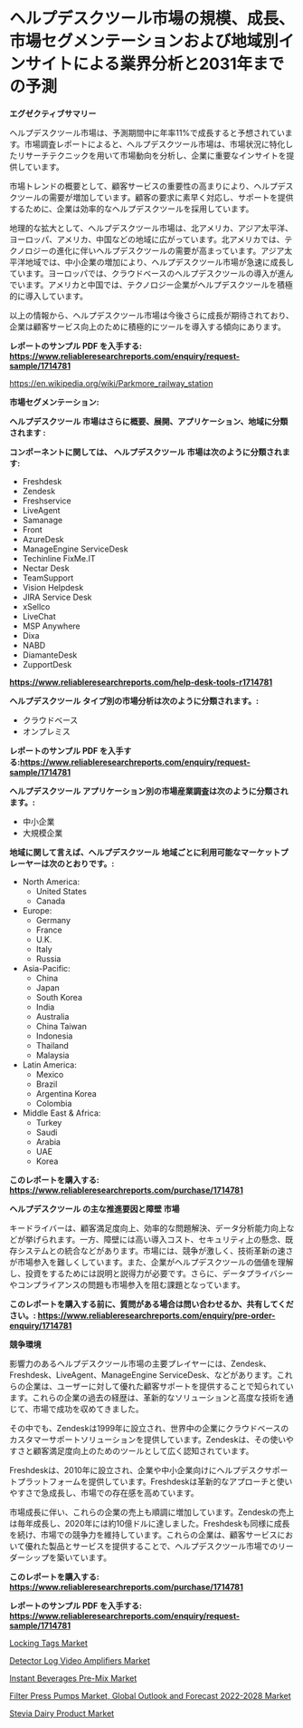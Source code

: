 <p><h1>ヘルプデスクツール市場の規模、成長、市場セグメンテーションおよび地域別インサイトによる業界分析と2031年までの予測</h1></p><p><strong>エグゼクティブサマリー</strong></p>
<p><p>ヘルプデスクツール市場は、予測期間中に年率11%で成長すると予想されています。市場調査レポートによると、ヘルプデスクツール市場は、市場状況に特化したリサーチテクニックを用いて市場動向を分析し、企業に重要なインサイトを提供しています。</p><p>市場トレンドの概要として、顧客サービスの重要性の高まりにより、ヘルプデスクツールの需要が増加しています。顧客の要求に素早く対応し、サポートを提供するために、企業は効率的なヘルプデスクツールを採用しています。</p><p>地理的な拡大として、ヘルプデスクツール市場は、北アメリカ、アジア太平洋、ヨーロッパ、アメリカ、中国などの地域に広がっています。北アメリカでは、テクノロジーの進化に伴いヘルプデスクツールの需要が高まっています。アジア太平洋地域では、中小企業の増加により、ヘルプデスクツール市場が急速に成長しています。ヨーロッパでは、クラウドベースのヘルプデスクツールの導入が進んでいます。アメリカと中国では、テクノロジー企業がヘルプデスクツールを積極的に導入しています。</p><p>以上の情報から、ヘルプデスクツール市場は今後さらに成長が期待されており、企業は顧客サービス向上のために積極的にツールを導入する傾向にあります。</p></p>
<p><strong>レポートのサンプル PDF を入手する: <a href="https://www.reliableresearchreports.com/enquiry/request-sample/1714781">https://www.reliableresearchreports.com/enquiry/request-sample/1714781</a></strong></p>
<p><a href="https://en.wikipedia.org/wiki/Parkmore_railway_station">https://en.wikipedia.org/wiki/Parkmore_railway_station</a></p>
<p><strong>市場セグメンテーション:</strong></p>
<p><strong> ヘルプデスクツール 市場はさらに概要、展開、アプリケーション、地域に分類されます :</strong></p>
<p><strong>コンポーネントに関しては、 ヘルプデスクツール 市場は次のように分類されます:</strong></p>
<p><ul><li>Freshdesk</li><li>Zendesk</li><li>Freshservice</li><li>LiveAgent</li><li>Samanage</li><li>Front</li><li>AzureDesk</li><li>ManageEngine ServiceDesk</li><li>Techinline FixMe.IT</li><li>Nectar Desk</li><li>TeamSupport</li><li>Vision Helpdesk</li><li>JIRA Service Desk</li><li>xSellco</li><li>LiveChat</li><li>MSP Anywhere</li><li>Dixa</li><li>NABD</li><li>DiamanteDesk</li><li>ZupportDesk</li></ul></p>
<p><strong><a href="https://www.reliableresearchreports.com/help-desk-tools-r1714781">https://www.reliableresearchreports.com/help-desk-tools-r1714781</a></strong></p>
<p><strong> ヘルプデスクツール タイプ別の市場分析は次のように分類されます。:</strong></p>
<p><ul><li>クラウドベース</li><li>オンプレミス</li></ul></p>
<p><strong>レポートのサンプル PDF を入手する:<a href="https://www.reliableresearchreports.com/enquiry/request-sample/1714781">https://www.reliableresearchreports.com/enquiry/request-sample/1714781</a></strong></p>
<p><strong> ヘルプデスクツール アプリケーション別の市場産業調査は次のように分類されます。:</strong></p>
<p><ul><li>中小企業</li><li>大規模企業</li></ul></p>
<p><strong>地域に関して言えば、ヘルプデスクツール 地域ごとに利用可能なマーケットプレーヤーは次のとおりです。:</strong></p>
<p><ul>
    <li>
        North America:
        <ul>
            <li>United States</li>
            <li>Canada</li>
        </ul>
    </li>
    <li>
        Europe:
        <ul>
            <li>Germany</li>
            <li>France</li>
            <li>U.K.</li>
            <li>Italy</li>
            <li>Russia</li>
        </ul>
    </li>
    <li>
        Asia-Pacific:
        <ul>
            <li>China</li>
            <li>Japan</li>
            <li>South Korea</li>
            <li>India</li>
            <li>Australia</li>
            <li>China Taiwan</li>
            <li>Indonesia</li>
            <li>Thailand</li>
            <li>Malaysia</li>
        </ul>
    </li>
    <li>
        Latin America:
        <ul>
            <li>Mexico</li>
            <li>Brazil</li>
            <li>Argentina Korea</li>
            <li>Colombia</li>
        </ul>
    </li>
    <li>
        Middle East & Africa:
        <ul>
            <li>Turkey</li>
            <li>Saudi</li>
            <li>Arabia</li>
            <li>UAE</li>
            <li>Korea</li>
        </ul>
    </li>
    </ul></p>
<p><strong>このレポートを購入する: <a href="https://www.reliableresearchreports.com/purchase/1714781">https://www.reliableresearchreports.com/purchase/1714781</a></strong></p>
<p><strong>ヘルプデスクツール の主な推進要因と障壁 市場</strong></p>
<p><p>キードライバーは、顧客満足度向上、効率的な問題解決、データ分析能力向上などが挙げられます。一方、障壁には高い導入コスト、セキュリティ上の懸念、既存システムとの統合などがあります。市場には、競争が激しく、技術革新の速さが市場参入を難しくしています。また、企業がヘルプデスクツールの価値を理解し、投資をするためには説明と説得力が必要です。さらに、データプライバシーやコンプライアンスの問題も市場参入を阻む課題となっています。</p></p>
<p><strong>このレポートを購入する前に、質問がある場合は問い合わせるか、共有してください。: <a href="https://www.reliableresearchreports.com/enquiry/pre-order-enquiry/1714781">https://www.reliableresearchreports.com/enquiry/pre-order-enquiry/1714781</a></strong></p>
<p><strong>競争環境</strong></p>
<p><p>影響力のあるヘルプデスクツール市場の主要プレイヤーには、Zendesk、Freshdesk、LiveAgent、ManageEngine ServiceDesk、などがあります。これらの企業は、ユーザーに対して優れた顧客サポートを提供することで知られています。これらの企業の過去の経歴は、革新的なソリューションと高度な技術を通じて、市場で成功を収めてきました。</p><p>その中でも、Zendeskは1999年に設立され、世界中の企業にクラウドベースのカスタマーサポートソリューションを提供しています。Zendeskは、その使いやすさと顧客満足度向上のためのツールとして広く認知されています。</p><p>Freshdeskは、2010年に設立され、企業や中小企業向けにヘルプデスクサポートプラットフォームを提供しています。Freshdeskは革新的なアプローチと使いやすさで急成長し、市場での存在感を高めています。</p><p>市場成長に伴い、これらの企業の売上も順調に増加しています。Zendeskの売上は毎年成長し、2020年には約10億ドルに達しました。Freshdeskも同様に成長を続け、市場での競争力を維持しています。これらの企業は、顧客サービスにおいて優れた製品とサービスを提供することで、ヘルプデスクツール市場でのリーダーシップを築いています。</p></p>
<p><strong>このレポートを購入する: <a href="https://www.reliableresearchreports.com/purchase/1714781">https://www.reliableresearchreports.com/purchase/1714781</a></strong></p>
<p><strong>レポートのサンプル PDF を入手する: <a href="https://www.reliableresearchreports.com/enquiry/request-sample/1714781">https://www.reliableresearchreports.com/enquiry/request-sample/1714781</a></strong><strong></strong></p>
<p><p><a href="https://medium.com/@ashlybednar/locking-tags-market-size-growth-trends-statistics-forecasts-2024-2031-a6a319445c13">Locking Tags Market</a></p><p><a href="https://issuu.com/reportprime-2/docs/detector-log-video-amplifiers-market-size-2030.ppt">Detector Log Video Amplifiers Market</a></p><p><a href="https://github.com/kulaberyasin52/Market-Research-Report-List-1/blob/main/instant-beverages-pre-mix-market.md">Instant Beverages Pre-Mix Market</a></p><p><a href="https://www.linkedin.com/pulse/filter-press-pumps-market-global-outlook-forecast-2022-2028-e8vje">Filter Press Pumps Market, Global Outlook and Forecast 2022-2028 Market</a></p><p><a href="https://github.com/nafiafirdania/Market-Research-Report-List-1/blob/main/stevia-dairy-product-market.md">Stevia Dairy Product Market</a></p></p>